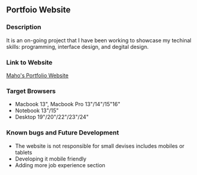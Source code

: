 ## Portfoio Website
### Description
It is an on-going project that I have been working to showcase my techinal skills: programming, interface design, and degital design. 

### Link to Website
[Maho's Portfolio Website](https://ymd99mh.github.io/portfolio/)

### Target Browsers
* Macbook 13", Macbook Pro 13"/14"/15"16"
* Notebook 13"/15"
* Desktop 19"/20"/22"/23"/24"

### Known bugs and Future Development
* The website is not responsible for small devises includes mobiles or tablets
* Developing it mobile friendly
* Adding more job experience section

